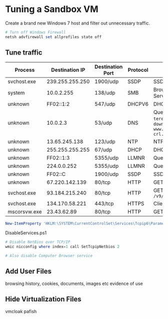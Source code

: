 # Tuning a Sandbox VM

Create a brand new Windows 7 host and filter out unnecessary traffic.


```powershell
# Turn off Windows Firewall
netsh advfirewall set allprofiles state off

```

## Tune traffic

|Process|Destination IP|Destination Port|Protocol|Description|
|-|-|-|-|-|
|svchost.exe|239.255.255.250|1900/udp|SSDP|SSDP:Request, M-SEARCH |
|system|10.0.2.255|138/udp|SMB|Browser: Host Announcement, ServerName = HHI-FRONTDESK02|
|unknown|FF02::1:2|547/udp|DHCPV6|DHCPV6:MessageType = SOLICIT|
|unknown|10.0.2.3|53/udp|DNS|Query for `time.windows.com` `teredo.ipv6.microsoft.com` `wpad.myboots` `download.windowsupdate.com` `www.update.microsoft.com` `crl.microsoft.com` |
|unknown|13.65.245.138|123/udp|NTP|NTPv3 Request|
|unknown|255.255.255.255|67/udp|DHCP|DHCP:Request, MsgType = INFORM|
|unknown|FF02::1:3|5355/udp|LLMNR|Query for `wpad`|
|unknown|224.0.0.252|5355/udp|LLMNR|Query for `wpad`|
|unknown|FF02::C|1900/udp|SSDP|SSDP:Request, M-SEARCH|
|unknown|67.220.142.139|80/tcp|HTTP|GET `/pki/crl/products/CSPCA.crl`|
|svchost.exe|93.184.215.240|80/tcp|HTTP|GET `/v9/windowsupdate/redir/muv4wuredir.cab`|
|svchost.exe|134.170.58.221|443/tcp|HTTPS|Client Hello to `www.update.microsoft.com`|
|mscorsvw.exe|23.43.62.89|80/tcp|HTTP|GET `/pki/crl/products/CSPCA.crl`|



```powershell
New-ItemProperty 'HKLM:\SYSTEM\CurrentControlSet\Services\Tcpip6\Parameters\' -Name 'DisabledComponents' -Value '0xff' -PropertyType 'DWord'
```

DisableServices.ps1

```powershell
# Disable NetBios over TCP/IP
wmic nicconfig where index=1 call SetTcpipNetbios 2

# Also disable Computer Browser service
```






## Add User Files

browsing history, cookies, documents, images etc
evidence of use



## Hide Virtualization Files

vmcloak
pafish
